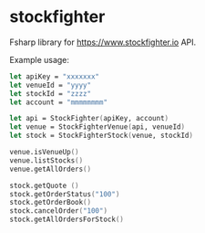 # stockfighter
Fsharp library for https://www.stockfighter.io API.

Example usage:
```fsharp
let apiKey = "xxxxxxx"
let venueId = "yyyy"
let stockId = "zzzz"
let account = "mmmmmmmm"

let api = StockFighter(apiKey, account)
let venue = StockFighterVenue(api, venueId)
let stock = StockFighterStock(venue, stockId)

venue.isVenueUp()
venue.listStocks()
venue.getAllOrders()

stock.getQuote ()
stock.getOrderStatus("100")
stock.getOrderBook()
stock.cancelOrder("100")
stock.getAllOrdersForStock()
```
